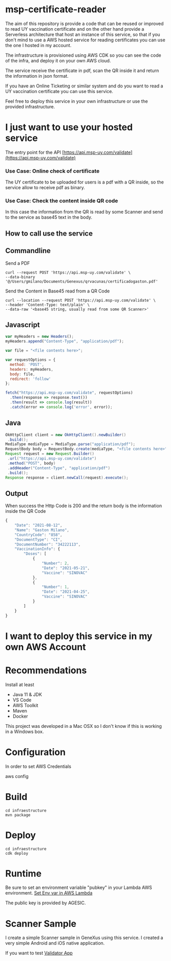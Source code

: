 # msp-certificate-reader

The aim of this repository is provide a code that can be reused or improved to read UY vaccination certificate and on the other hand provide a Serverless architecture that host an instance of this service, so that if you don't mind to use a AWS hosted service for reading certificates you can use the one I hosted in my account.

The infrastructure is provisioned using AWS CDK so you can see the code of the infra, and deploy it on your own AWS cloud.

The service receive the certificate in pdf, scan the QR inside it and return the information in json format.

If you have an Online Ticketing or similar system and do you want to read a UY vaccination certificate you can use this service. 

Feel free to deploy this service in your own infrastructure or use the provided infrastructure. 

# I just want to use your hosted service

The entry point for the API [https://api.msp-uy.com/validate](https://api.msp-uy.com/validate)

### Use Case: Online check of certificate

The UY certificate to be uploaded for users is a pdf with a QR inside, so the service allow to receive pdf as binary. 

### Use Case: Check the content inside QR code

In this case the information from the QR is read by some Scanner and send to the service as base45 text in the body.

## How to call use the service

## Commandline

Send a PDF
```
curl --request POST 'https://api.msp-uy.com/validate' \
--data-binary '@/Users/gmilano/Documents/Genexus/qrvacunas/certificadogaston.pdf'
```

Send the Content in Base45 read from a QR Code

```
curl --location --request POST 'https://api.msp-uy.com/validate' \
--header 'Content-Type: text/plain' \
--data-raw '<base45 string, usually read from some QR Scanner>'
```

## Javascript
```javascript
var myHeaders = new Headers();
myHeaders.append("Content-Type", "application/pdf");

var file = "<file contents here>";

var requestOptions = {
  method: 'POST',
  headers: myHeaders,
  body: file,
  redirect: 'follow'
};

fetch("https://api.msp-uy.com/validate", requestOptions)
  .then(response => response.text())
  .then(result => console.log(result))
  .catch(error => console.log('error', error));
 ```
 
 ## Java
 ```java
 OkHttpClient client = new OkHttpClient().newBuilder()
  .build();
MediaType mediaType = MediaType.parse("application/pdf");
RequestBody body = RequestBody.create(mediaType, "<file contents here>");
Request request = new Request.Builder()
  .url("https://api.msp-uy.com/validate")
  .method("POST", body)
  .addHeader("Content-Type", "application/pdf")
  .build();
Response response = client.newCall(request).execute();
```

## Output 

When success the Http Code is 200 and the return body is the information inside the QR Code


```javascript
{
    "Date": "2021-08-12",
    "Name": "Gaston Milano",
    "CountryCode": "858",
    "DocumentType": "CI",
    "DocumentNumber": "34222113",
    "VaccinationInfo": {
        "Doses": [
            {
                "Number": 2,
                "Date": "2021-05-21",
                "Vaccine": "SINOVAC"
            },
            {
                "Number": 1,
                "Date": "2021-04-25",
                "Vaccine": "SINOVAC"
            }
        ]
    }
}
```

# I want to deploy this service in my own AWS Account

# Recommendations

Install at least

- Java 11 & JDK
- VS Code
- AWS Toolkit
- Maven
- Docker

This project was developed in a Mac OSX so I don't know if this is working in a Windows box.

# Configuration

In order to set AWS Credentials

aws config 


# Build

```
cd infraestructure
mvn package
```

# Deploy

```
cd infraestructure
cdk deploy
```

# Runtime

Be sure to set an environment variable "pubkey" in your Lambda AWS environment. [Set Env var in AWS Lambda](https://docs.aws.amazon.com/lambda/latest/dg/configuration-envvars.html)

The public key is provided by AGESIC.


# Scanner Sample

I create a simple Scanner sample in GeneXus using this service. I created a very simple Android and iOS native application.

If you want to test [Validator App](https://apps5.genexus.com/msp-utils/developermenu.html?qrcode)






